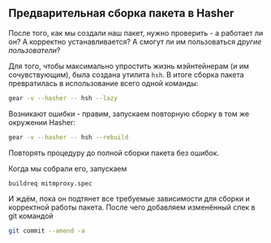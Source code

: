 ## Предварительная сборка пакета в Hasher

После того, как мы создали наш пакет, нужно проверить - а работает ли он? А корректно устанавливается? А смогут ли им пользоваться *другие пользователи*?

Для того, чтобы максимально упростить жизнь мэйнтейнерам (и им сочувствующим), была создана утилита `hsh`.
В итоге сборка пакета превратилась в использование всего одной команды:

```bash
gear -v --hasher -- hsh --lazy
```

Возникают ошибки - правим, запускаем повторную сборку в том же окружении Hasher:
```bash
gear -v --hasher -- hsh --rebuild
```

Повторять процедуру до полной сборки пакета без ошибок.

Когда мы собрали его, запускаем 
```bash
buildreq mitmproxy.spec
```

И ждём, пока он подтянет все требуемые зависимости для сборки и корректной работы пакета.
После чего добавляем изменённый спек в git командой
```bash
git commit --amend -a
```
